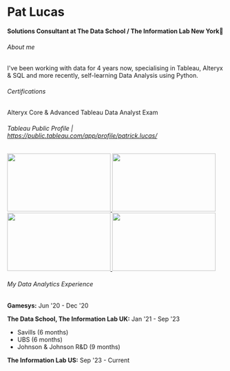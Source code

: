 # Pat Lucas
**Solutions Consultant at The Data School / The Information Lab New York**👋
###### About me
I've been working with data for 4 years now, specialising in Tableau, Alteryx & SQL and more recently, self-learning Data Analysis using Python.
###### Certifications
Alteryx Core & Advanced
Tableau Data Analyst Exam
###### Tableau Public Profile | https://public.tableau.com/app/profile/patrick.lucas/

<a href="https://public.tableau.com/app/profile/patrick.lucas/viz/RetailWorkbook_16419208613960/RetailDashboard">
<img src="https://github.com/pjlucas96/pjlucas96/assets/107112068/116a72f6-4041-4b59-af1a-952c5531d30f" width="240" height="135">
</a>
<a href="https://public.tableau.com/app/profile/patrick.lucas/viz/WOW2023W1-ImageRoleDynamicZoneVisibility_16733617729060/ImageRoleDashboard">
<img src="https://github.com/pjlucas96/pjlucas96/assets/107112068/0e73b1d7-4676-4800-b0eb-8dbe5138a003" width="240" height="135">
</a>
<a href="https://public.tableau.com/app/profile/patrick.lucas/viz/TableauAPIDashboard/DataSchoolTableauPublicProfiles">
<img src="https://github.com/pjlucas96/pjlucas96/assets/107112068/5e460015-7503-4ba7-b29a-07883fc84af2" width="240" height="135">
</a>
<a href="https://public.tableau.com/app/profile/patrick.lucas/viz/FGMinTanzaniaMMW22/FGMinTanzania">
<img src="https://github.com/pjlucas96/pjlucas96/assets/107112068/7636c297-9bd4-486f-8de6-51ace3c06aa5" width="240" height="135">
</a>

###### My Data Analytics Experience
**Gamesys:** Jun '20 - Dec '20  

**The Data School, The Information Lab UK:** Jan '21 - Sep '23
 - Savills (6 months)
 - UBS (6 months)
 - Johnson & Johnson R&D (9 months)  

**The Information Lab US:** Sep '23 - Current


<!--
**pjlucas96/pjlucas96** is a ✨ _special_ ✨ repository because its `README.md` (this file) appears on your GitHub profile.

Here are some ideas to get you started:

- 🔭 I’m currently working on ...
- 🌱 I’m currently learning ...
- 👯 I’m looking to collaborate on ...
- 🤔 I’m looking for help with ...
- 💬 Ask me about ...
- 📫 How to reach me: ...
- 😄 Pronouns: ...
- ⚡ Fun fact: ...
-->
